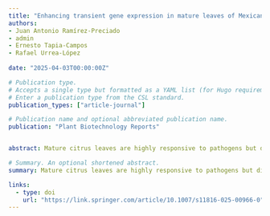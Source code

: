 ```yaml
---
title: "Enhancing transient gene expression in mature leaves of Mexican lime (Citrus aurantifolia) through Agrobacterium-mediated transformation"
authors:
- Juan Antonio Ramírez-Preciado
- admin
- Ernesto Tapia-Campos
- Rafael Urrea-López
  
date: "2025-04-03T00:00:00Z"

# Publication type.
# Accepts a single type but formatted as a YAML list (for Hugo requirements).
# Enter a publication type from the CSL standard.
publication_types: ["article-journal"]

# Publication name and optional abbreviated publication name.
publication: "Plant Biotechnology Reports"


abstract: Mature citrus leaves are highly responsive to pathogens but difficult to transform genetically. Here, we report an optimized Agrobacterium-mediated transient transformation method for mature Mexican lime (Citrus aurantifolia) leaves. Combining microwounding with dithiothreitol and Silwet enhanced RUBY reporter expression up to fivefold. qRT-PCR confirmed increased transient gene overexpression. This is the first demonstration of efficient in situ transient expression in mature citrus leaves, facilitating functional genomics in this species.

# Summary. An optional shortened abstract.
summary: Mature citrus leaves are highly responsive to pathogens but difficult to transform genetically. Here, we report an optimized Agrobacterium-mediated transient transformation method for mature Mexican lime (Citrus aurantifolia) leaves. Combining microwounding with dithiothreitol and Silwet enhanced RUBY reporter expression up to fivefold. qRT-PCR confirmed increased transient gene overexpression. This is the first demonstration of efficient in situ transient expression in mature citrus leaves, facilitating functional genomics in this species.

links:
  - type: doi
    url: "https://link.springer.com/article/10.1007/s11816-025-00966-0"
---
```



